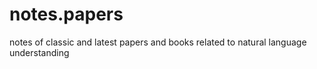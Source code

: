 # notes.papers
notes of classic and latest papers and books related to natural language understanding
